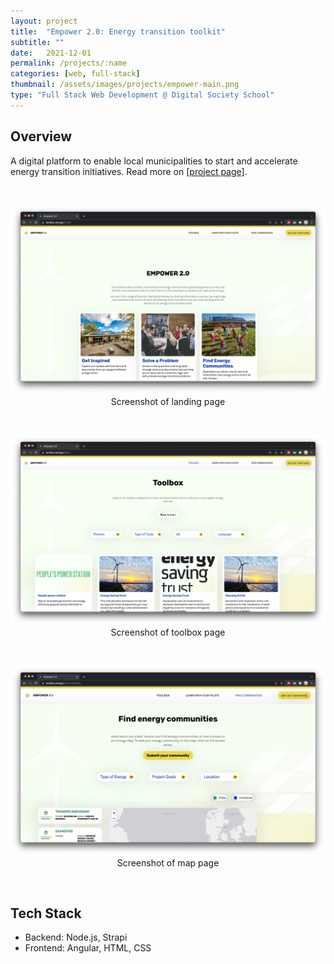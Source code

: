 ```yaml
---
layout: project
title:  "Empower 2.0: Energy transition toolkit"
subtitle: ""
date:   2021-12-01
permalink: /projects/:name
categories: [web, full-stack]
thumbnail: /assets/images/projects/empower-main.png
type: "Full Stack Web Development @ Digital Society School"
---
```


## Overview

A digital platform to enable local municipalities to start and accelerate energy transition initiatives. Read more on <a href="https://digitalsocietyschool.org/project/empower-energy-transition/" target="_blank">[project page]</a>.

<br/>
<p align="center">
<img src="/assets/images/projects/empower-main.png" alt="Screenshot of Empower site" title="Screenshot of empower" width="800px" />
<br/>
Screenshot of landing page
</p>

<br/>
<p align="center">
<img src="/assets/images/projects/empower1.png" alt="Screenshot of Empower site" title="Screenshot of empower" width="800px" />
<br/>
Screenshot of toolbox page
</p>

<br/>
<p align="center">
<img src="/assets/images/projects/empower-map.png" alt="Screenshot of Empower site" title="Screenshot of empower" width="800px" />
<br/>
Screenshot of map page
</p>

<br/>

## Tech Stack
 - Backend: Node.js, Strapi
 - Frontend: Angular, HTML, CSS

<!-- <a href="https://github.com/kwansupp/room-bot" target="_blank">[Repo]</a> -->